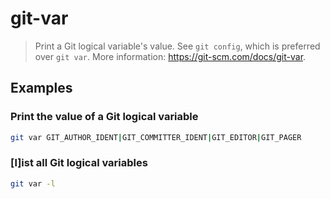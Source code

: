 # git-var

> Print a Git logical variable's value. See `git config`, which is preferred over `git var`. More information: <https://git-scm.com/docs/git-var>.

## Examples

### Print the value of a Git logical variable

```bash
git var GIT_AUTHOR_IDENT|GIT_COMMITTER_IDENT|GIT_EDITOR|GIT_PAGER
```

### [l]ist all Git logical variables

```bash
git var -l
```
